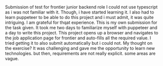 Submission of test for frontier junior backend role
I could not use typescript as i was not familiar with it. Though, i have started learning it.
I also had to learn puppeteer to be able to do this project and i must admit, it was quite intriguing. I am grateful for thqat experience.
This is my own submission for the task given. It took me two days to familiarize myself with puppeteer and a day to write this project.
This project opens up a browser and navigates to the job application page for frontier and auto-fills all the required value. I tried getting it to also submit automatically but i could not.
My thought on the exercise? It was challenging and gave me the opportunity to learn new technologies. but then, requirements are not really explicit. some areas are vague.
